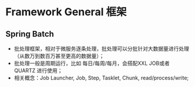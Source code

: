 # Framework General 框架

## Spring Batch

- 批处理框架，相对于微服务逐条处理，批处理可以分批针对大数据量进行处理（从数万到数百万甚至更高的数据量）；
- 批处理一般是周期运行，比如 每日/每周/每月，会搭配XXL JOB或者 QUARTZ 进行使用；
- 相关概念：Job Launcher, Job, Step, Tasklet, Chunk, read/process/write;

